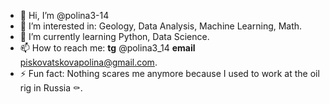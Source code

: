 - 👋 Hi, I’m @polina3-14
- 👀 I’m interested in: Geology, Data Analysis, Machine Learning, Math.
- 🌱 I’m currently learning Python, Data Science.
- 📫 How to reach me: **tg** @polina3_14 **email** piskovatskovapolina@gmail.com.
- ⚡ Fun fact: Nothing scares me anymore because I used to work at the oil rig in Russia ⚰️.

<!---
polina3-14/polina3-14 is a ✨ special ✨ repository because its `README.md` (this file) appears on your GitHub profile.
You can click the Preview link to take a look at your changes.
--->
